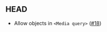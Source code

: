## HEAD

- Allow objects in `<Media query>` ([#18])

[#18]: https://github.com/ReactTraining/react-media/pull/18
